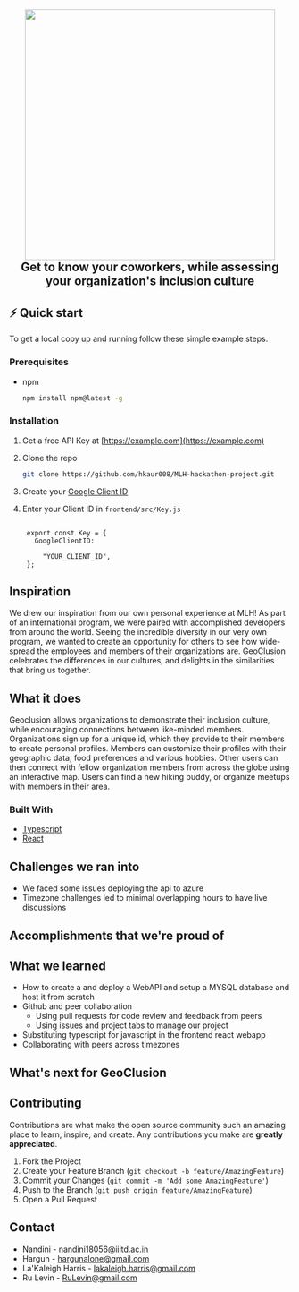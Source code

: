 
<h2 align="center">
  <img src="https://github.com/hkaur008/MLH-hackathon-project/blob/main/Geo%20(1).png" width="448px"/><br/>
  Get to know your coworkers, while assessing your organization's inclusion culture
</h2>

## ⚡️ Quick start

To get a local copy up and running follow these simple example steps.

### Prerequisites

* npm
  ```sh
  npm install npm@latest -g
  ```

### Installation

1. Get a free API Key at [https://example.com](https://example.com)
2. Clone the repo
   ```sh
   git clone https://github.com/hkaur008/MLH-hackathon-project.git
   ```
3. Create your [Google Client ID](https://developers.google.com/identity/gsi/web/guides/get-google-api-clientid)
  
4. Enter your Client ID in `frontend/src/Key.js`
   ```TS

    export const Key = {
      GoogleClientID: 

        "YOUR_CLIENT_ID",
    };
   ``` 
  
## Inspiration
We drew our inspiration from our own personal experience at MLH! As part of an international program, we were paired with accomplished developers from around the world. Seeing the incredible diversity in our very own program, we wanted to create an opportunity for others to see how wide-spread the employees and members of their organizations are. GeoClusion celebrates the differences in our cultures, and delights in the similarities that bring us together.

## What it does
Geoclusion allows organizations to demonstrate their inclusion culture, while encouraging connections between like-minded members. Organizations sign up for a unique id, which they provide to their members to create personal profiles. Members can customize their profiles with their geographic data, food preferences and various hobbies. Other users can then connect with fellow organization members from across the globe using an interactive map.  Users can find a new hiking buddy, or organize meetups with members in their area.

### Built With

* [Typescript](https://www.typescriptlang.org/)
* [React](https://www.typescriptlang.org/docs/handbook/react.html)

## Challenges we ran into
* We faced some issues deploying the api to azure 
* Timezone challenges led to minimal overlapping hours to have live discussions  

## Accomplishments that we're proud of

## What we learned
- How to create a  and deploy a WebAPI and setup a MYSQL database and host it from scratch
- Github and peer collaboration 
    * Using pull requests for code review and feedback from peers
    * Using issues and project tabs to manage our project
- Substituting typescript for javascript in the frontend react webapp
- Collaborating with peers across timezones


## What's next for GeoClusion 







<!-- CONTRIBUTING -->
## Contributing

Contributions are what make the open source community such an amazing place to learn, inspire, and create. Any contributions you make are **greatly appreciated**.

1. Fork the Project
2. Create your Feature Branch (`git checkout -b feature/AmazingFeature`)
3. Commit your Changes (`git commit -m 'Add some AmazingFeature'`)
4. Push to the Branch (`git push origin feature/AmazingFeature`)
5. Open a Pull Request



<!-- CONTACT -->
## Contact

* Nandini - nandini18056@iiitd.ac.in
* Hargun - hargunalone@gmail.com
* La'Kaleigh Harris - lakaleigh.harris@gmail.com
* Ru Levin - RuLevin@gmail.com






